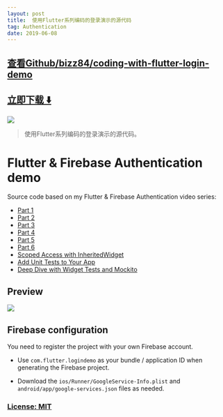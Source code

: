 ```yaml
---
layout: post
title:  使用Flutter系列编码的登录演示的源代码
tag: Authentication
date: 2019-06-08
---
```


 

## [查看Github/bizz84/coding-with-flutter-login-demo](http://github.com/bizz84/coding-with-flutter-login-demo)
## [立即下载 ️⬇️ ](https://codeload.github.com/bizz84/coding-with-flutter-login-demo/zip/master) 


 
![](https://flutterawesome.com/content/images/2019/02/Flutter---Firebase.jpg)
 
>
> 使用Flutter系列编码的登录演示的源代码。
>

 
# Flutter & Firebase Authentication demo

Source code based on my Flutter & Firebase Authentication video series:

- [Part 1](https://youtu.be/u_Lyx8KJWpg)
- [Part 2](https://youtu.be/BNOUtPSN-kA)
- [Part 3](https://youtu.be/aaKef60iuy8)
- [Part 4](https://youtu.be/w_EyVk4qLL4)
- [Part 5](https://youtu.be/Pl1rKBnmDkU)
- [Part 6](https://youtu.be/GDrlQ0L4ogg)
- [Scoped Access with InheritedWidget](https://youtu.be/X8JDPt83c6M)
- [Add Unit Tests to Your App](https://youtu.be/h0IbAIHAwnk)
- [Deep Dive with Widget Tests and Mockito](https://youtu.be/75i5VmTI6A0)


## Preview

![](https://raw.githubusercontent.com/bizz84/coding-with-flutter-login-demo/master/screenshots/flutter-login-demo.png)

## Firebase configuration

You need to register the project with your own Firebase account.

- Use `com.flutter.logindemo` as your bundle / application ID when generating the Firebase project.

- Download the `ios/Runner/GoogleService-Info.plist` and `android/app/google-services.json` files as needed.


### [License: MIT](LICENSE.md)
